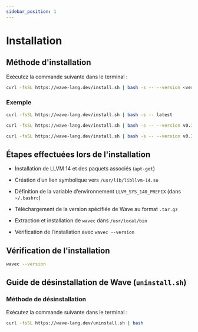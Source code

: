```yaml
---
sidebar_position: 1
---
```


# Installation

## Méthode d'installation
Exécutez la commande suivante dans le terminal :

```bash
curl -fsSL https://wave-lang.dev/install.sh | bash -s -- --version <version>
```

### Exemple

```bash
curl -fsSL https://wave-lang.dev/install.sh | bash -s -- latest
```

```bash
curl -fsSL https://wave-lang.dev/install.sh | bash -s -- --version v0.1.3-pre-beta
```

```bash
curl -fsSL https://wave-lang.dev/install.sh | bash -s -- --version v0.1.3-pre-beta-nightly-2025-07-11
```

## Étapes effectuées lors de l'installation
- Installation de LLVM 14 et des paquets associés (`apt-get`)

- Création d’un lien symbolique vers `/usr/lib/libllvm-14.so`

- Définition de la variable d’environnement `LLVM_SYS_140_PREFIX` (dans `~/.bashrc`)

- Téléchargement de la version spécifiée de Wave au format `.tar.gz`

- Extraction et installation de `wavec` dans `/usr/local/bin`

- Vérification de l’installation avec `wavec --version`

## Vérification de l'installation

```bash
wavec --version
```

## Guide de désinstallation de Wave (`uninstall.sh`)
### Méthode de désinstallation
Exécutez la commande suivante dans le terminal :

```bash
curl -fsSL https://wave-lang.dev/uninstall.sh | bash
```
